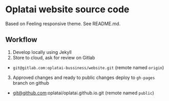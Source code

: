 # Oplatai website source code

Based on Feeling responsive theme. See README.md.

## Workflow
1. Develop locally using Jekyll
2. Store to cloud, ask for review on Gitlab
  - `git@gitlab.com:oplatai-bussiness/website.git`  (remote named `origin`)
3. Approved changes and ready to public changes deploy to `gh-pages` branch on github
  - git@github.com:oplatai/oplatai.github.io.git (remote named `public`)
